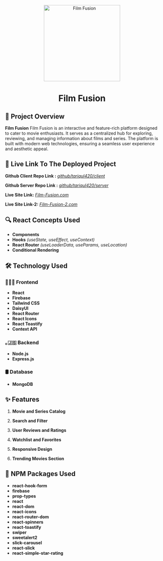 <div align="center">
  <a href="https://film-fusion-0.web.app/" target="_blank">
    <img src="https://i.ibb.co.com/r7jWXGq/image-2.png" width="250px" alt="Film Fusion"/> 
  </a>
  <h1>Film Fusion</h1>
</div>

## 📜 Project Overview

**Film Fusion** Film Fusion is an interactive and feature-rich platform designed to cater to movie enthusiasts. It serves as a centralized hub for exploring, reviewing, and managing information about films and series. The platform is built with modern web technologies, ensuring a seamless user experience and aesthetic appeal.

## 🚀 Live Link To The Deployed Project

**Github Client Repo Link :** [_github/tariqul420/client_](https://github.com/tariqul420/Film-Fusion.git)

**Github Server Repo Link :** [_github/tariqul420/server_](https://github.com/tariqul420/Film-Fusion-Server.git)

**Live Site Link:** [_Film-Fusion.com_](https://film-fusion-0.web.app)

**Live Site Link-2:** [_Film-Fusion-2.com_](https://film-fusion-0.firebaseapp.com)

## 🔍 React Concepts Used

- **Components**
- **Hooks** _(useState, useEffect, useContext)_
- **React Router** _(useLoaderData, useParams, useLocation)_
- **Conditional Rendering**

## 🛠 Technology Used

### 👩🏼‍💻 Frontend

- **React**
- **Firebase**
- **Tailwind CSS**
- **DaisyUI**
- **React Router**
- **React Icons**
- **React Toastify**
- **Context API**

### ｡🇯‌🇸‌ Backend

- **Node.js**
- **Express.js**

### 🛢️ Database

- **MongoDB**

## ✨ Features

1. **Movie and Series Catalog**

2. **Search and Filter**

3. **User Reviews and Ratings**

4. **Watchlist and Favorites**

5. **Responsive Design**

6. **Trending Movies Section**

## 🧰 NPM Packages Used

- **react-hook-form**
- **firebase**
- **prop-types**
- **react**
- **react-dom**
- **react-icons**
- **react-router-dom**
- **react-spinners**
- **react-toastify**
- **swiper**
- **sweetalert2**
- **slick-carousel**
- **react-slick**
- **react-simple-star-rating**
